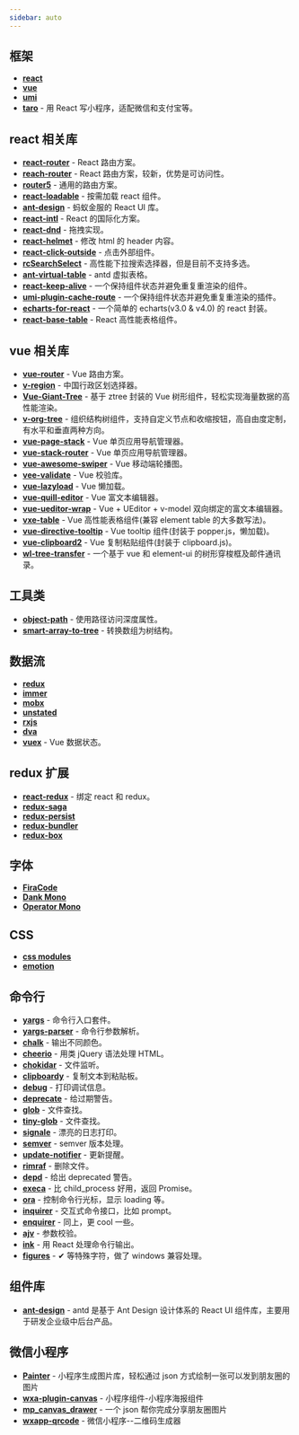 ```yaml
---
sidebar: auto
---
```


## 框架

- [**react**][1-1]
- [**vue**][1-2]
- [**umi**][1-3]
- [**taro**][1-4] - 用 React 写小程序，适配微信和支付宝等。

## react 相关库

- [**react-router**][2-1] - React 路由方案。
- [**reach-router**][2-2] - React 路由方案，较新，优势是可访问性。
- [**router5**][2-3] - 通用的路由方案。
- [**react-loadable**][2-4] - 按需加载 react 组件。
- [**ant-design**][2-5] - 蚂蚁金服的 React UI 库。
- [**react-intl**][2-6] - React 的国际化方案。
- [**react-dnd**][2-7] - 拖拽实现。
- [**react-helmet**][2-8] - 修改 html 的 header 内容。
- [**react-click-outside**][2-9] - 点击外部组件。
- [**rcSearchSelect**][2-10] - 高性能下拉搜索选择器，但是目前不支持多选。
- [**ant-virtual-table**][2-11] - antd 虚拟表格。
- [**react-keep-alive**][2-12] - 一个保持组件状态并避免重复重渲染的组件。
- [**umi-plugin-cache-route**][2-13] - 一个保持组件状态并避免重复重渲染的插件。
- [**echarts-for-react**][2-14] - 一个简单的 echarts(v3.0 & v4.0) 的 react 封装。
- [**react-base-table**][2-15] - React 高性能表格组件。

## vue 相关库

- [**vue-router**][3-1] - Vue 路由方案。
- [**v-region**][3-2] - 中国行政区划选择器。
- [**Vue-Giant-Tree**][3-3] - 基于 ztree 封装的 Vue 树形组件，轻松实现海量数据的高性能渲染。
- [**v-org-tree**][3-4] - 组织结构树组件，支持自定义节点和收缩按钮，高自由度定制，有水平和垂直两种方向。
- [**vue-page-stack**][3-5] - Vue 单页应用导航管理器。
- [**vue-stack-router**][3-6] - Vue 单页应用导航管理器。
- [**vue-awesome-swiper**][3-7] - Vue 移动端轮播图。
- [**vee-validate**][3-8] - Vue 校验库。
- [**vue-lazyload**][3-9] - Vue 懒加载。
- [**vue-quill-editor**][3-10] - Vue 富文本编辑器。
- [**vue-ueditor-wrap**][3-11] - Vue + UEditor + v-model 双向绑定的富文本编辑器。
- [**vxe-table**][3-12] - Vue 高性能表格组件(兼容 element table 的大多数写法)。
- [**vue-directive-tooltip**][3-13] - Vue tooltip 组件(封装于 popper.js，懒加载)。
- [**vue-clipboard2**][3-14] - Vue 复制粘贴组件(封装于 clipboard.js)。
- [**wl-tree-transfer**][3-15] - 一个基于 vue 和 element-ui 的树形穿梭框及邮件通讯录。

## 工具类

- [**object-path**][4-1] - 使用路径访问深度属性。
- [**smart-array-to-tree**][4-2] - 转换数组为树结构。

## 数据流

- [**redux**][5-1]
- [**immer**][5-2]
- [**mobx**][5-3]
- [**unstated**][5-4]
- [**rxjs**][5-5]
- [**dva**][5-6]
- [**vuex**][5-7] - Vue 数据状态。

## redux 扩展

- [**react-redux**][6-1] - 绑定 react 和 redux。
- [**redux-saga**][6-2]
- [**redux-persist**][6-3]
- [**redux-bundler**][6-4]
- [**redux-box**][6-5]

## 字体

- [**FiraCode**][7-1]
- [**Dank Mono**][7-2]
- [**Operator Mono**][7-3]

## CSS

- [**css modules**][8-1]
- [**emotion**][8-2]

## 命令行

- [**yargs**][9-1] - 命令行入口套件。
- [**yargs-parser**][9-2] - 命令行参数解析。
- [**chalk**][9-3] - 输出不同颜色。
- [**cheerio**][9-4] - 用类 jQuery 语法处理 HTML。
- [**chokidar**][9-5] - 文件监听。
- [**clipboardy**][9-6] - 复制文本到粘贴板。
- [**debug**][9-7] - 打印调试信息。
- [**deprecate**][9-8] - 给过期警告。
- [**glob**][9-9] - 文件查找。
- [**tiny-glob**][9-10] - 文件查找。
- [**signale**][9-11] - 漂亮的日志打印。
- [**semver**][9-12] - semver 版本处理。
- [**update-notifier**][9-13] - 更新提醒。
- [**rimraf**][9-14] - 删除文件。
- [**depd**][9-15] - 给出 deprecated 警告。
- [**execa**][9-16] - 比 child_process 好用，返回 Promise。
- [**ora**][9-17] - 控制命令行光标，显示 loading 等。
- [**inquirer**][9-18] - 交互式命令接口，比如 prompt。
- [**enquirer**][9-19] - 同上，更 cool 一些。
- [**ajv**][9-20] - 参数校验。
- [**ink**][9-21] - 用 React 处理命令行输出。
- [**figures**][9-22] - ✔︎ 等特殊字符，做了 windows 兼容处理。

## 组件库

- [**ant-design**][10-1] - antd 是基于 Ant Design 设计体系的 React UI 组件库，主要用于研发企业级中后台产品。

## 微信小程序

- [**Painter**][11-1] - 小程序生成图片库，轻松通过 json 方式绘制一张可以发到朋友圈的图片
- [**wxa-plugin-canvas**][11-2] - 小程序组件-小程序海报组件
- [**mp_canvas_drawer**][11-3] - 一个 json 帮你完成分享朋友圈图片
- [**wxapp-qrcode**][11-4] - 微信小程序--二维码生成器

[1-1]: https://github.com/facebook/react
[1-2]: https://github.com/vuejs/vue
[1-3]: https://github.com/umijs/umi
[1-4]: https://github.com/NervJS/taro
[2-1]: https://github.com/ReactTraining/react-router
[2-2]: https://github.com/reach/router
[2-3]: https://github.com/router5/router5
[2-4]: https://github.com/jamiebuilds/react-loadable
[2-5]: https://github.com/ant-design/ant-design
[2-6]: https://github.com/yahoo/react-intl
[2-7]: https://github.com/react-dnd/react-dnd
[2-8]: https://github.com/nfl/react-helmet
[2-9]: https://github.com/tj/react-click-outside
[2-10]: https://github.com/ctq123/rcSearchSelect
[2-11]: https://github.com/ctq123/ant-virtual-table
[2-12]: https://github.com/StructureBuilder/react-keep-alive
[2-13]: https://www.npmjs.com/package/umi-plugin-cache-route
[2-14]: https://github.com/hustcc/echarts-for-react
[2-15]: https://github.com/Autodesk/react-base-table
[3-1]: https://github.com/vuejs/vue-router
[3-2]: https://github.com/TerryZ/v-region
[3-3]: https://github.com/tower1229/Vue-Giant-Tree
[3-4]: https://github.com/lison16/v-org-tree
[3-5]: https://github.com/hezhongfeng/vue-page-stack
[3-6]: https://github.com/luojilab/vue-stack-router
[3-7]: https://github.com/surmon-china/vue-awesome-swiper
[3-8]: https://github.com/logaretm/vee-validate
[3-9]: https://github.com/hilongjw/vue-lazyload
[3-10]: https://github.com/surmon-china/vue-quill-editor
[3-11]: https://github.com/HaoChuan9421/vue-ueditor-wrap
[3-12]: https://github.com/xuliangzhan/vxe-table
[3-13]: https://github.com/hekigan/vue-directive-tooltip
[3-14]: https://github.com/Inndy/vue-clipboard2
[3-15]: https://github.com/hql7/wl-tree-transfer
[4-1]: https://github.com/mariocasciaro/object-path
[4-2]: https://github.com/internet5/smart-array-to-tree
[5-1]: https://github.com/reduxjs/redux
[5-2]: https://github.com/mweststrate/immer
[5-3]: https://github.com/mobxjs/mobx
[5-4]: https://github.com/jamiebuilds/unstated
[5-5]: https://github.com/ReactiveX/rxjs
[5-6]: https://github.com/dvajs/dva
[5-7]: https://github.com/vuejs/vuex
[6-1]: https://github.com/reduxjs/react-redux
[6-2]: https://github.com/redux-saga/redux-saga
[6-3]: https://github.com/rt2zz/redux-persist
[6-4]: https://github.com/henrikjoreteg/redux-bundler
[6-5]: https://github.com/anish000kumar/redux-box
[7-1]: https://github.com/tonsky/FiraCode
[7-2]: https://dank.sh/
[7-3]: https://www.typography.com/blog/introducing-operator
[8-1]: https://github.com/css-modules/css-modules
[8-2]: https://github.com/emotion-js/emotion
[9-1]: https://github.com/yargs/yargs
[9-2]: https://github.com/yargs/yargs-parser
[9-3]: https://github.com/chalk/chalk
[9-4]: https://github.com/cheeriojs/cheerio
[9-5]: https://github.com/paulmillr/chokidar
[9-6]: https://github.com/sindresorhus/clipboardy
[9-7]: https://github.com/visionmedia/debug
[9-8]: https://github.com/brianc/node-deprecate
[9-9]: https://github.com/isaacs/node-glob
[9-10]: https://github.com/terkelg/tiny-glob
[9-11]: https://github.com/klaussinani/signale
[9-12]: https://github.com/npm/node-semver
[9-13]: https://github.com/yeoman/update-notifier
[9-14]: https://github.com/isaacs/rimraf
[9-15]: https://github.com/dougwilson/nodejs-depd
[9-16]: https://github.com/sindresorhus/execa
[9-17]: https://github.com/sindresorhus/ora
[9-18]: https://github.com/SBoudrias/Inquirer.js
[9-19]: https://github.com/enquirer/enquirer
[9-20]: https://github.com/epoberezkin/ajv
[9-21]: https://github.com/vadimdemedes/ink
[9-22]: https://github.com/sindresorhus/figures
[10-1]: https://ant.design/docs/react/introduce-cn
[11-1]: https://github.com/Kujiale-Mobile/Painter
[11-2]: https://github.com/jasondu/wxa-plugin-canvas
[11-3]: https://github.com/kuckboy1994/mp_canvas_drawer
[11-4]: https://github.com/demi520/wxapp-qrcode
